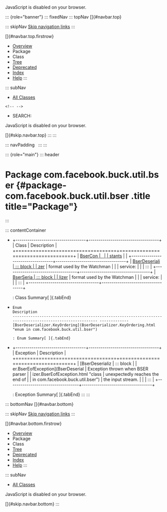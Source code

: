 <div>

JavaScript is disabled on your browser.

</div>

::: {role="banner"}
::: fixedNav
::: topNav
[]{#navbar.top}

::: skipNav
[Skip navigation links](#skip.navbar.top "Skip navigation links")
:::

[]{#navbar.top.firstrow}

-   [Overview](../../../../../index.html)
-   Package
-   Class
-   [Tree](package-tree.html)
-   [Deprecated](../../../../../deprecated-list.html)
-   [Index](../../../../../index-all.html)
-   [Help](../../../../../help-doc.html)
:::

::: subNav
-   [All Classes](../../../../../allclasses.html)

```{=html}
<!-- -->
```
-   SEARCH:

<div>

<div>

JavaScript is disabled on your browser.

</div>

</div>

[]{#skip.navbar.top}
:::
:::

::: navPadding
 
:::
:::

::: {role="main"}
::: header
# Package com.facebook.buck.util.bser {#package-com.facebook.buck.util.bser .title title="Package"}
:::

::: contentContainer
-   +-----------------------------------+-----------------------------------+
    | Class                             | Description                       |
    +===================================+===================================+
    | [BserCon                          |                                   |
    | stants](BserConstants.html "class |                                   |
    |  in com.facebook.buck.util.bser") |                                   |
    +-----------------------------------+-----------------------------------+
    | [BserDeseriali                    | ::: block                         |
    | zer](BserDeserializer.html "class | Decoder for the BSER binary JSON  |
    |  in com.facebook.buck.util.bser") | format used by the Watchman       |
    |                                   | service:                          |
    |                                   | :::                               |
    +-----------------------------------+-----------------------------------+
    | [BserSeria                        | ::: block                         |
    | lizer](BserSerializer.html "class | Encoder for the BSER binary JSON  |
    |  in com.facebook.buck.util.bser") | format used by the Watchman       |
    |                                   | service:                          |
    |                                   | :::                               |
    +-----------------------------------+-----------------------------------+

    : Class Summary[ ]{.tabEnd}

-   
      Enum                                                                                                      Description
      --------------------------------------------------------------------------------------------------------- -------------
      [BserDeserializer.KeyOrdering](BserDeserializer.KeyOrdering.html "enum in com.facebook.buck.util.bser")    

      : Enum Summary[ ]{.tabEnd}

-   +-----------------------------------+-----------------------------------+
    | Exception                         | Description                       |
    +===================================+===================================+
    | [BserDeserializ                   | ::: block                         |
    | er.BserEofException](BserDeserial | Exception thrown when BSER parser |
    | izer.BserEofException.html "class | unexpectedly reaches the end of   |
    |  in com.facebook.buck.util.bser") | the input stream.                 |
    |                                   | :::                               |
    +-----------------------------------+-----------------------------------+

    : Exception Summary[ ]{.tabEnd}
:::
:::

::: bottomNav
[]{#navbar.bottom}

::: skipNav
[Skip navigation links](#skip.navbar.bottom "Skip navigation links")
:::

[]{#navbar.bottom.firstrow}

-   [Overview](../../../../../index.html)
-   Package
-   Class
-   [Tree](package-tree.html)
-   [Deprecated](../../../../../deprecated-list.html)
-   [Index](../../../../../index-all.html)
-   [Help](../../../../../help-doc.html)
:::

::: subNav
-   [All Classes](../../../../../allclasses.html)

<div>

<div>

JavaScript is disabled on your browser.

</div>

</div>

[]{#skip.navbar.bottom}
:::
